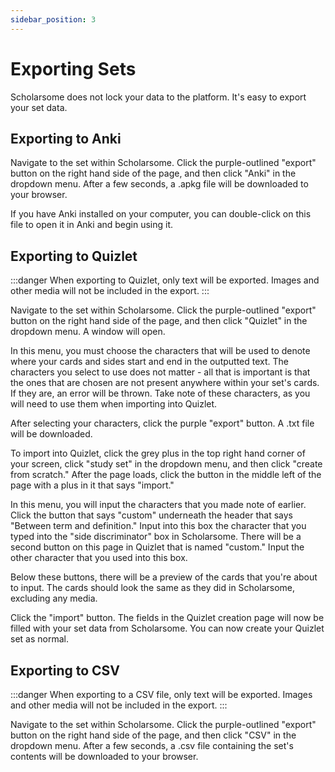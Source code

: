 ```yaml
---
sidebar_position: 3
---
```


# Exporting Sets

Scholarsome does not lock your data to the platform. It's easy to export your set data.

## Exporting to Anki

Navigate to the set within Scholarsome. Click the purple-outlined "export" button on the right hand side of the page, and then click "Anki" in the dropdown menu. After a few seconds, a .apkg file will be downloaded to your browser.

If you have Anki installed on your computer, you can double-click on this file to open it in Anki and begin using it.

## Exporting to Quizlet

:::danger
When exporting to Quizlet, only text will be exported. Images and other media will not be included in the export.
:::

Navigate to the set within Scholarsome. Click the purple-outlined "export" button on the right hand side of the page, and then click "Quizlet" in the dropdown menu. A window will open.

In this menu, you must choose the characters that will be used to denote where your cards and sides start and end in the outputted text. The characters you select to use does not matter - all that is important is that the ones that are chosen are not present anywhere within your set's cards. If they are, an error will be thrown. Take note of these characters, as you will need to use them when importing into Quizlet.

After selecting your characters, click the purple "export" button. A .txt file will be downloaded.

To import into Quizlet, click the grey plus in the top right hand corner of your screen, click "study set" in the dropdown menu, and then click "create from scratch." After the page loads, click the button in the middle left of the page with a plus in it that says "import."

In this menu, you will input the characters that you made note of earlier. Click the button that says "custom" underneath the header that says "Between term and definition." Input into this box the character that you typed into the "side discriminator" box in Scholarsome. There will be a second button on this page in Quizlet that is named "custom." Input the other character that you used into this box.

Below these buttons, there will be a preview of the cards that you're about to input. The cards should look the same as they did in Scholarsome, excluding any media.

Click the "import" button. The fields in the Quizlet creation page will now be filled with your set data from Scholarsome. You can now create your Quizlet set as normal.

## Exporting to CSV

:::danger
When exporting to a CSV file, only text will be exported. Images and other media will not be included in the export.
:::

Navigate to the set within Scholarsome. Click the purple-outlined "export" button on the right hand side of the page, and then click "CSV" in the dropdown menu. After a few seconds, a .csv file containing the set's contents will be downloaded to your browser.
